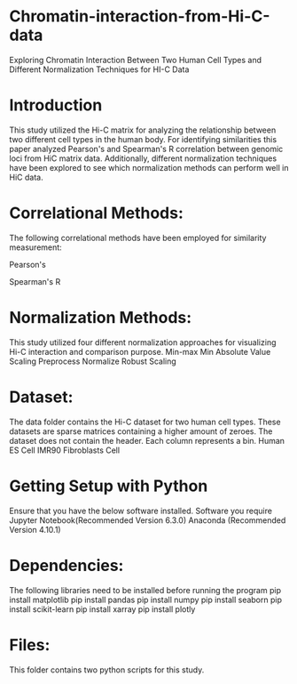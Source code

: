 # Chromatin-interaction-from-Hi-C-data
Exploring Chromatin Interaction Between Two Human Cell Types and Different Normalization Techniques for HI-C Data


# Introduction
This study utilized the Hi-C matrix for analyzing the relationship between two different cell types in the human body. For identifying similarities this paper analyzed Pearson's and Spearman's R correlation between genomic loci from HiC matrix data. Additionally, different normalization techniques have been explored to see which normalization methods can perform well in HiC data. 

# Correlational Methods:
The following correlational methods have been employed for similarity measurement:

Pearson's 

Spearman's R

# Normalization Methods:
This study utilized four different normalization approaches for visualizing Hi-C interaction and comparison purpose.
Min-max 
Min Absolute Value Scaling 
Preprocess Normalize
Robust Scaling

# Dataset:
The data folder contains the Hi-C dataset for two human cell types. These datasets are sparse matrices containing a higher amount of zeroes. The dataset does not contain the header. Each column represents a bin.
Human ES Cell
IMR90 Fibroblasts Cell

# Getting Setup with Python
Ensure that you have the below software installed.
Software you require
Jupyter Notebook(Recommended Version 6.3.0)
Anaconda (Recommended Version 4.10.1)

# Dependencies:
The following libraries need to be installed before running the program
pip install matplotlib
pip install pandas
pip install numpy
pip install seaborn
pip install scikit-learn
pip install xarray
pip install plotly

# Files:
This folder contains two python scripts for this study.

